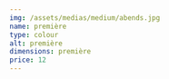 ```yaml
---
img: /assets/medias/medium/abends.jpg
name: première
type: colour
alt: première
dimensions: première
price: 12
---
```

